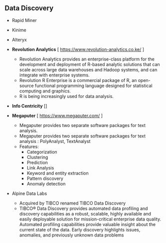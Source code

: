 ## Data Discovery

- Rapid Miner
- Kinime
- Alteryx
- **Revolution Analytics** [ <https://www.revolution-analytics.co.ke/> ]
  - Revolution Analytics provides an enterprise-class platform for the development and deployment of R-based analytic solutions that can scale across large data warehouses and Hadoop systems, and can integrate with enterprise systems.
  - Revolution R Enterprise is a commercial package of R, an open-source functional programming language designed for statistical computing and graphics.
  - R is being increasingly used for data analysis.
  
- **Info Centricity** []
  
- **Megaputer** [ <https://www.megaputer.com/> ]
  - Megaputer provides two separate software packages for text analysis.
  - Megaputer provides two separate software packages for text analysis : PolyAnalyst, TextAnalyst
  - Features:
    - Categorization
    - Clustering
    - Prediction
    - Link Analysis
    - Keyword and entity extraction
    - Pattern discovery
    - Anomaly detection

- Alpine Data Labs
  - Acquired by TIBCO renamed TIBCO Data Discovery
  - TIBCO® Data Discovery provides automated data profiling and discovery capabilities as a robust, scalable, highly available and easily deployable solution for mission-critical enterprise data quality. Automated profiling capabilities provide valuable insight about the current state of the data. Early discovery highlights issues, anomalies, and previously unknown data problems

